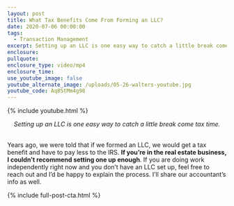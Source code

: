 ```yaml
---
layout: post
title: What Tax Benefits Come From Forming an LLC?
date: 2020-07-06 00:00:00
tags:
  - Transaction Management
excerpt: Setting up an LLC is one easy way to catch a little break come tax time.
enclosure:
pullquote:
enclosure_type: video/mp4
enclosure_time:
use_youtube_image: false
youtube_alternate_image: /uploads/05-26-walters-youtube.jpg
youtube_code: Aq8StMm4g98
---
```


{% include youtube.html %}

<center><em>Setting up an LLC is one easy way to catch a little break come tax time.</em></center>

<br>Years ago, we were told that if we formed an LLC, we would get a tax benefit and have to pay less to the IRS. **If you’re in the real estate business, I couldn’t recommend setting one up enough**. If you are doing work independently right now and you don’t have an LLC set up, feel free to reach out and I’d be happy to explain the process. I’ll share our accountant’s info as well.

{% include full-post-cta.html %}